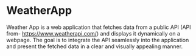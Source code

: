 # WeatherApp
Weather App is a web application that fetches data from a public API (API from- https://www.weatherapi.com/)  and displays it dynamically on a webpage. The goal is to integrate the API seamlessly into the application and present the fetched data in a clear and visually appealing manner.
